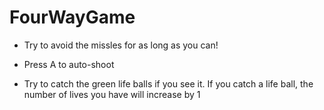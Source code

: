 # FourWayGame

- Try to avoid the missles for as long as you can! 

- Press A to auto-shoot

- Try to catch the green life balls if you see it. If you catch a life ball, the number of lives you have will increase by 1
